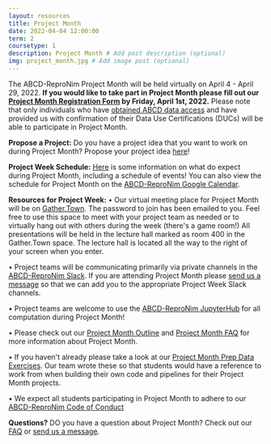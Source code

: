 ```yaml
---
layout: resources
title: Project Month
date: 2022-04-04 12:00:00
term: 2
coursetype: 1
description: Project Month # Add post description (optional)
img: project_month.jpg # Add image post (optional)
---
```


The ABCD-ReproNim Project Month will be held virtually on April 4 - April 29, 2022. **If you would like to take part in Project Month please fill out our [Project Month Registration Form](https://docs.google.com/forms/d/e/1FAIpQLSf9V3k-TF6EaQKdJ1eXC8BtOIRbJ2JPvcyrw-NFjPxYk6wAGA/viewform?usp=sf_link) by Friday, April 1st, 2022.** Please note that only individuals who have [obtained ABCD data access](https://docs.google.com/forms/d/e/1FAIpQLSdZbXLB2HdciB88YN3JIXg6OdUN2dq1KnLTolIcos2Tu6FazA/viewform?usp=sf_link) and have provided us with confirmation of their Data Use Certifications (DUCs) will be able to participate in Project Month.

**Propose a Project:**
Do you have a project idea that you want to work on during Project Month? Propose your project idea [here](https://github.com/ABCD-ReproNim/2022_Project_Month/issues)!

**Project Week Schedule:**
[Here](https://docs.google.com/forms/d/e/1FAIpQLSf9V3k-TF6EaQKdJ1eXC8BtOIRbJ2JPvcyrw-NFjPxYk6wAGA/viewform?usp=sf_link) is some information on what do expect during Project Month, including a schedule of events!
You can also view the schedule for Project Month on the [ABCD-ReproNim Google Calendar](https://calendar.google.com/calendar?cid=YWJjZHJlcHJvbmltQGdtYWlsLmNvbQ).

**Resources for Project Week:**
• Our virtual meeting place for Project Month will be on [Gather.Town](https://gather.town/app/vC4xzIIrfbFvptPB/abcd-repronim). The password to join has been emailed to you. Feel free to use this space to meet with your project team as needed or to virtually hang out with others during the week (there's a game room!) All presentations will be held in the lecture hall marked as room 400 in the Gather.Town space. The lecture hall is located all the way to the right of your screen when you enter.

• Project teams will be communicating primarily via private channels in the [ABCD-ReproNim Slack](http://abcd-repronim.slack.com). If you are attending Project Month please [send us a message](mailto:info@abcd-repronim.org) so that we can add you to the appropriate Project Week Slack channels.

• Project teams are welcome to use the [ABCD-ReproNim JupyterHub](https://abcd.repronim.org/) for all computation during Project Month!

• Please check out our [Project Month Outline](https://docs.google.com/forms/d/e/1FAIpQLSf9V3k-TF6EaQKdJ1eXC8BtOIRbJ2JPvcyrw-NFjPxYk6wAGA/viewform?usp=sf_link) and [Project Month FAQ](https://docs.google.com/document/d/1_MpajolWdj3eN5vG83GnpljOO4t3Kmi7eOBPkZtXceY/edit?usp=sharing) for more information about Project Month.

• If you haven't already please take a look at our [Project Month Prep Data Exercises](https://abcd-repronim.github.io/materials/project-month-data-exercises). Our team wrote these so that students would have a reference to work from when building their own code and pipelines for their Project Month projects.

• We expect all students participating in Project Month to adhere to our [ABCD-ReproNim Code of Conduct](https://docs.google.com/document/d/1XQf9aEggUlwIlft8mVGC1mdMjiJVWF4RDnnVGWKvfo8/edit?usp=sharing)

**Questions?**
DO you have a question about Project Month? Check out our [FAQ](https://docs.google.com/document/d/1_MpajolWdj3eN5vG83GnpljOO4t3Kmi7eOBPkZtXceY/edit?usp=sharing) or [send us a message](mailto:info@abcd-repronim.org).

<!---
• [Here](https://docs.google.com/presentation/d/1sM5Qd0ftUxxUt1gUVTTUGBaL6dPXezUVxn7pB2YJtag/edit?usp=sharing) is a presentation about what to expect and how to prepare.
-->
